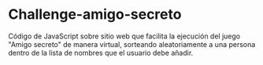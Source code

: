# Challenge-amigo-secreto
Código de JavaScript sobre sitio web que facilita la ejecución del juego "Amigo secreto" de manera virtual, sorteando aleatoriamente a una persona dentro de la lista de nombres que el usuario debe añadir.
